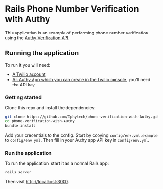 # Rails Phone Number Verification with Authy

This application is an example of performing phone number verification using the [Authy Verification API](https://www.twilio.com/docs/api/authy/authy-phone-verification-api).

## Running the application

To run it you will need:

* [A Twilio account](https://www.twilio.com/try-twilio)
* [An Authy App which you can create in the Twilio console](https://www.twilio.com/console/authy/applications), you'll need the API key

### Getting started

Clone this repo and install the dependencies:

```bash
git clone https://github.com/Iphytech/phone-verification-with-Authy.git
cd phone-verification-with-Authy
bundle install
```

Add your credentials to the config. Start by copying `config/env.yml.example` to `config/env.yml`. Then fill in your Authy app API key in `config/env.yml`.

### Run the application

To run the application, start it as a normal Rails app:

```bash
rails server
```

Then visit [http://localhost:3000](http://localhost:3000).
